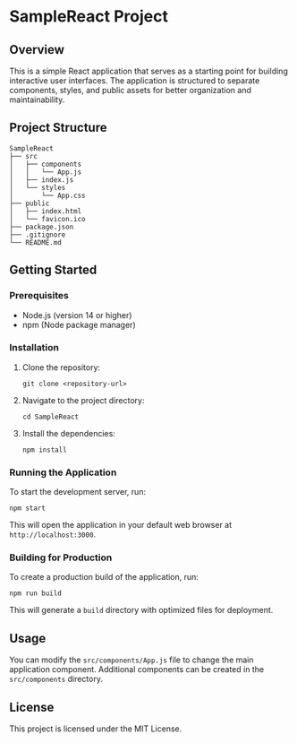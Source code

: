 # SampleReact Project

## Overview
This is a simple React application that serves as a starting point for building interactive user interfaces. The application is structured to separate components, styles, and public assets for better organization and maintainability.

## Project Structure
```
SampleReact
├── src
│   ├── components
│   │   └── App.js
│   ├── index.js
│   └── styles
│       └── App.css
├── public
│   ├── index.html
│   └── favicon.ico
├── package.json
├── .gitignore
└── README.md
```

## Getting Started

### Prerequisites
- Node.js (version 14 or higher)
- npm (Node package manager)

### Installation
1. Clone the repository:
   ```
   git clone <repository-url>
   ```
2. Navigate to the project directory:
   ```
   cd SampleReact
   ```
3. Install the dependencies:
   ```
   npm install
   ```

### Running the Application
To start the development server, run:
```
npm start
```
This will open the application in your default web browser at `http://localhost:3000`.

### Building for Production
To create a production build of the application, run:
```
npm run build
```
This will generate a `build` directory with optimized files for deployment.

## Usage
You can modify the `src/components/App.js` file to change the main application component. Additional components can be created in the `src/components` directory.

## License
This project is licensed under the MIT License.